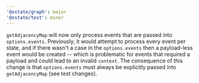```yaml
---
'@xstate/graph': major
'@xstate/test': minor
---
```


`getAdjacencyMap` will now only process events that are passed into `options.events`. Previously, it would attempt to process every event per state, and if there wasn't a case in the `options.events` then a payload-less event would be created -- which is problematic for events that required a payload and could lead to an invalid `context`. The consequence of this change is that `options.events` must always be explicitly passed into `getAdjacencyMap` (see test changes).
